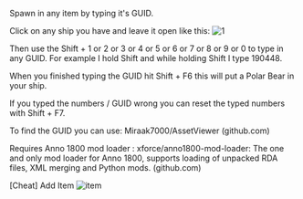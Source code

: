 Spawn in any item by typing it's GUID.

Click on any ship you have and leave it open like this:
![1](https://user-images.githubusercontent.com/50437199/163830328-8936e026-a462-4298-a2d1-6ea9081c847f.jpg)


Then use the Shift + 1 or 2 or 3 or 4 or 5 or 6 or 7 or 8 or 9 or 0 to type in any GUID.
For example I hold Shift and while holding Shift I type 190448.

When you finished typing the GUID hit Shift + F6 this will put a Polar Bear in your ship.

If you typed the numbers / GUID wrong you can reset the typed numbers with Shift + F7.

To find the GUID you can use:
Miraak7000/AssetViewer (github.com)

Requires Anno 1800 mod loader :
xforce/anno1800-mod-loader: The one and only mod loader for Anno 1800, supports loading of unpacked RDA files, XML merging and Python mods. (github.com)

[Cheat] Add Item
![item](https://user-images.githubusercontent.com/50437199/163830382-4770da74-c71d-44aa-b609-5777ebdcb76c.jpg)
